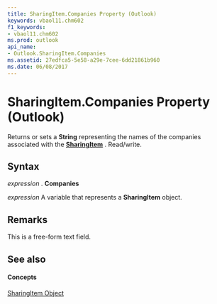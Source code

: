 ```yaml
---
title: SharingItem.Companies Property (Outlook)
keywords: vbaol11.chm602
f1_keywords:
- vbaol11.chm602
ms.prod: outlook
api_name:
- Outlook.SharingItem.Companies
ms.assetid: 27edfca5-5e58-a29e-7cee-6dd21861b960
ms.date: 06/08/2017
---
```



# SharingItem.Companies Property (Outlook)

Returns or sets a  **String** representing the names of the companies associated with the **[SharingItem](sharingitem-object-outlook.md)** . Read/write.


## Syntax

 _expression_ . **Companies**

 _expression_ A variable that represents a **SharingItem** object.


## Remarks

This is a free-form text field. 


## See also


#### Concepts


[SharingItem Object](sharingitem-object-outlook.md)

